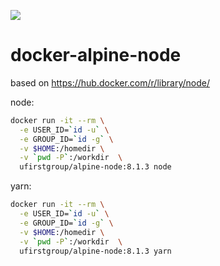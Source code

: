 [![](https://images.microbadger.com/badges/image/ufirstgroup/alpine-node.svg)](https://microbadger.com/images/ufirstgroup/alpine-node "Get your own image badge on microbadger.com")

# docker-alpine-node

based on https://hub.docker.com/r/library/node/

node:

```bash
docker run -it --rm \
  -e USER_ID=`id -u` \
  -e GROUP_ID=`id -g` \
  -v $HOME:/homedir \
  -v `pwd -P`:/workdir  \
  ufirstgroup/alpine-node:8.1.3 node
```

yarn:

```bash
docker run -it --rm \
  -e USER_ID=`id -u` \
  -e GROUP_ID=`id -g` \
  -v $HOME:/homedir \
  -v `pwd -P`:/workdir  \
  ufirstgroup/alpine-node:8.1.3 yarn
```

